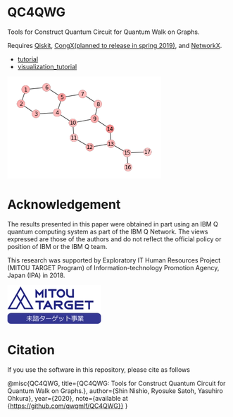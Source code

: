 # QC4QWG
Tools for Construct Quantum Circuit for Quantum Walk on Graphs.

Requires [Qiskit](https://qiskit.org/), [CongX(planned to release in spring 2019)](https://github.com/parton-quark/CongX), and [NetworkX](https://networkx.github.io/).

* [tutorial](https://github.com/qwqmlf/QC4QWG/blob/master/tutorial.ipynb)
* [visualization_tutorial](https://github.com/qwqmlf/QC4QWG/blob/master/visualize.ipynb)

![result](https://github.com/qwqmlf/QC4QWG/blob/master/fig/res.gif)



# Acknowledgement
The results presented in this paper were obtained in part using
an IBM Q quantum computing system as part of the IBM Q
Network. The views expressed are those of the authors and
do not reflect the official policy or position of IBM or the
IBM Q team.

This research was supported by Exploratory IT Human Resources Project (MITOU TARGET Program) of Information-technology Promotion Agency, Japan (IPA) in 2018.

![Mitou Target](https://github.com/qwqmlf/QC4QWG/blob/master/fig/target.jpg)

# Citation
If you use the software in this repository, please cite as follows

@misc{QC4QWG,
    title={QC4QWG: Tools for Construct Quantum Circuit for Quantum Walk on Graphs.},
    author={Shin Nishio, Ryosuke Satoh, Yasuhiro  Ohkura},
    year={2020},
    note={available at {https://github.com/qwqmlf/QC4QWG}}
}